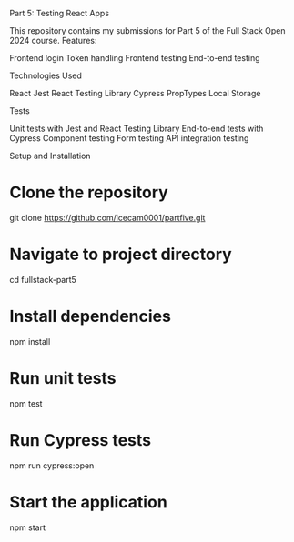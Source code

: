 Part 5: Testing React Apps

This repository contains my submissions for Part 5 of the Full Stack Open 2024 course.
Features:

Frontend login
Token handling
Frontend testing
End-to-end testing

Technologies Used

React
Jest
React Testing Library
Cypress
PropTypes
Local Storage

Tests

Unit tests with Jest and React Testing Library
End-to-end tests with Cypress
Component testing
Form testing
API integration testing

Setup and Installation

# Clone the repository
git clone https://github.com/icecam0001/partfive.git

# Navigate to project directory
cd fullstack-part5

# Install dependencies
npm install

# Run unit tests
npm test

# Run Cypress tests
npm run cypress:open

# Start the application
npm start
